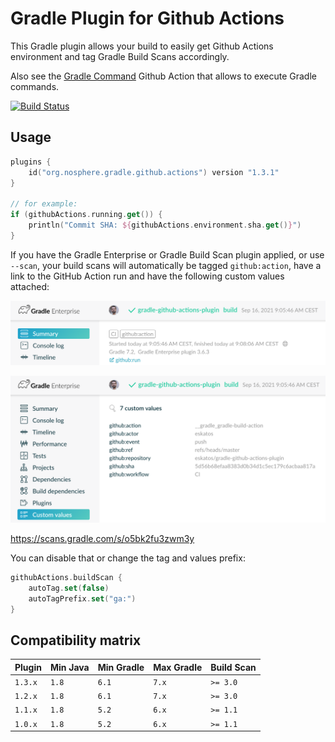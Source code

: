 # Gradle Plugin for Github Actions

This Gradle plugin allows your build to easily get Github Actions environment and tag Gradle Build Scans accordingly.

Also see the [Gradle Command](https://github.com/marketplace/actions/gradle-build-action) Github Action that allows to execute Gradle commands.

[![Build Status](https://github.com/eskatos/gradle-github-actions-plugin/workflows/CI/badge.svg)](https://github.com/eskatos/gradle-github-actions-plugin/actions)

## Usage

```kotlin
plugins {
    id("org.nosphere.gradle.github.actions") version "1.3.1"
}

// for example:
if (githubActions.running.get()) {
    println("Commit SHA: ${githubActions.environment.sha.get()}")
}
```

If you have the Gradle Enterprise or Gradle Build Scan plugin applied, or use `--scan`, your build scans will automatically be tagged `github:action`, have a link to the GitHub Action run and have the following custom values attached:

![tag](src/docs/images/build-scan-info.png "Build Scan info")

![tag](src/docs/images/build-scan-values.png "Build Scan values")

https://scans.gradle.com/s/o5bk2fu3zwm3y

You can disable that or change the tag and values prefix:

```kotlin
githubActions.buildScan {
    autoTag.set(false)
    autoTagPrefix.set("ga:")
}
```

## Compatibility matrix

| Plugin | Min Java | Min Gradle | Max Gradle | Build Scan
| --- | --- | --- | --- | ---
| `1.3.x` | `1.8` | `6.1` | `7.x` | `>= 3.0`
| `1.2.x` | `1.8` | `6.1` | `7.x` | `>= 3.0`
| `1.1.x` | `1.8` | `5.2` | `6.x` | `>= 1.1`
| `1.0.x` | `1.8` | `5.2` | `6.x` | `>= 1.1`
